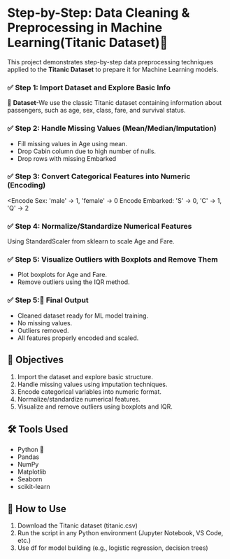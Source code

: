 # Step-by-Step: Data Cleaning & Preprocessing in Machine Learning(Titanic Dataset)🚀
This project demonstrates step-by-step data preprocessing techniques applied to the **Titanic Dataset** to prepare it for Machine Learning models.

### ✅ Step 1: Import Dataset and Explore Basic Info
📁 **Dataset**-We use the classic Titanic dataset containing information about passengers, such as age, sex, class, fare, and survival status.

### ✅ Step 2: Handle Missing Values (Mean/Median/Imputation)
- Fill missing values in Age using mean.
- Drop Cabin column due to high number of nulls.
- Drop rows with missing Embarked

### ✅ Step 3: Convert Categorical Features into Numeric (Encoding)
<Encode Sex: 'male' → 1, 'female' → 0
Encode Embarked: 'S' → 0, 'C' → 1, 'Q' → 2

### ✅ Step 4: Normalize/Standardize Numerical Features
Using StandardScaler from sklearn to scale Age and Fare.

### ✅ Step 5: Visualize Outliers with Boxplots and Remove Them
* Plot boxplots for Age and Fare.
* Remove outliers using the IQR method.
### ✅ Step 5:🧾 Final Output
- Cleaned dataset ready for ML model training.
- No missing values.
- Outliers removed.
- All features properly encoded and scaled.
## 📌 Objectives
1. Import the dataset and explore basic structure.
2. Handle missing values using imputation techniques.
3. Encode categorical variables into numeric format.
4. Normalize/standardize numerical features.
5. Visualize and remove outliers using boxplots and IQR.
## 🛠 Tools Used
- Python 🐍
- Pandas
- NumPy
- Matplotlib
- Seaborn
- scikit-learn
## 📂 How to Use
1. Download the Titanic dataset (titanic.csv)
2. Run the script in any Python environment (Jupyter Notebook, VS Code, etc.)
3. Use df for model building (e.g., logistic regression, decision trees)
